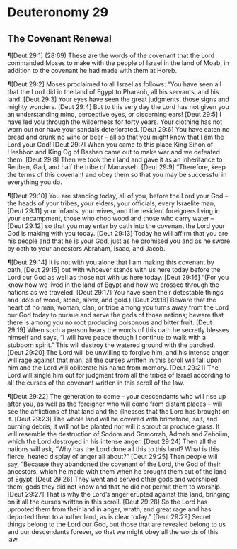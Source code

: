# Deuteronomy 29

## The Covenant Renewal
¶[Deut 29:1] (28:69) These are the words of the covenant that the Lord commanded Moses to make with the people of Israel in the land of Moab, in addition to the covenant he had made with them at Horeb.

¶[Deut 29:2] Moses proclaimed to all Israel as follows: “You have seen all that the Lord did in the land of Egypt to Pharaoh, all his servants, and his land.
[Deut 29:3] Your eyes have seen the great judgments, those signs and mighty wonders.
[Deut 29:4] But to this very day the Lord has not given you an understanding mind, perceptive eyes, or discerning ears!
[Deut 29:5] I have led you through the wilderness for forty years. Your clothing has not worn out nor have your sandals deteriorated.
[Deut 29:6] You have eaten no bread and drunk no wine or beer – all so that you might know that I am the Lord your God!
[Deut 29:7] When you came to this place King Sihon of Heshbon and King Og of Bashan came out to make war and we defeated them.
[Deut 29:8] Then we took their land and gave it as an inheritance to Reuben, Gad, and half the tribe of Manasseh.
[Deut 29:9] “Therefore, keep the terms of this covenant and obey them so that you may be successful in everything you do.

¶[Deut 29:10] You are standing today, all of you, before the Lord your God – the heads of your tribes, your elders, your officials, every Israelite man,
[Deut 29:11] your infants, your wives, and the resident foreigners living in your encampment, those who chop wood and those who carry water –
[Deut 29:12] so that you may enter by oath into the covenant the Lord your God is making with you today.
[Deut 29:13] Today he will affirm that you are his people and that he is your God, just as he promised you and as he swore by oath to your ancestors Abraham, Isaac, and Jacob.

¶[Deut 29:14] It is not with you alone that I am making this covenant by oath,
[Deut 29:15] but with whoever stands with us here today before the Lord our God as well as those not with us here today.
[Deut 29:16] “(For you know how we lived in the land of Egypt and how we crossed through the nations as we traveled.
[Deut 29:17] You have seen their detestable things and idols of wood, stone, silver, and gold.)
[Deut 29:18] Beware that the heart of no man, woman, clan, or tribe among you turns away from the Lord our God today to pursue and serve the gods of those nations; beware that there is among you no root producing poisonous and bitter fruit.
[Deut 29:19] When such a person hears the words of this oath he secretly blesses himself and says, “I will have peace though I continue to walk with a stubborn spirit.” This will destroy the watered ground with the parched.
[Deut 29:20] The Lord will be unwilling to forgive him, and his intense anger will rage against that man; all the curses written in this scroll will fall upon him and the Lord will obliterate his name from memory.
[Deut 29:21] The Lord will single him out for judgment from all the tribes of Israel according to all the curses of the covenant written in this scroll of the law.

¶[Deut 29:22] The generation to come – your descendants who will rise up after you, as well as the foreigner who will come from distant places – will see the afflictions of that land and the illnesses that the Lord has brought on it.
[Deut 29:23] The whole land will be covered with brimstone, salt, and burning debris; it will not be planted nor will it sprout or produce grass. It will resemble the destruction of Sodom and Gomorrah, Admah and Zeboiim, which the Lord destroyed in his intense anger.
[Deut 29:24] Then all the nations will ask, “Why has the Lord done all this to this land? What is this fierce, heated display of anger all about?”
[Deut 29:25] Then people will say, “Because they abandoned the covenant of the Lord, the God of their ancestors, which he made with them when he brought them out of the land of Egypt.
[Deut 29:26] They went and served other gods and worshiped them, gods they did not know and that he did not permit them to worship.
[Deut 29:27] That is why the Lord’s anger erupted against this land, bringing on it all the curses written in this scroll.
[Deut 29:28] So the Lord has uprooted them from their land in anger, wrath, and great rage and has deported them to another land, as is clear today.”
[Deut 29:29] Secret things belong to the Lord our God, but those that are revealed belong to us and our descendants forever, so that we might obey all the words of this law.
